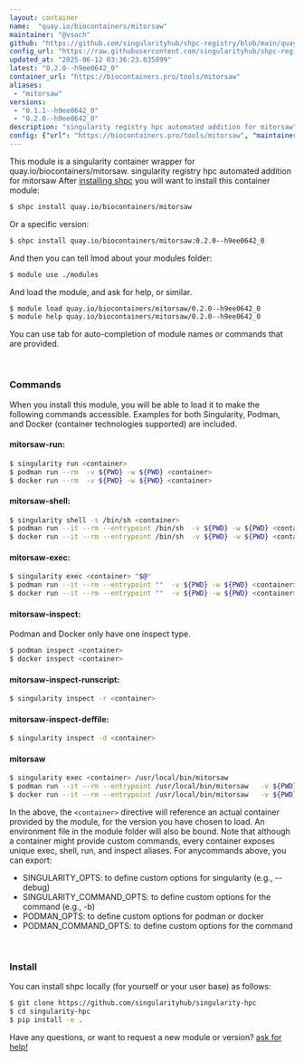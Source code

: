 ```yaml
---
layout: container
name:  "quay.io/biocontainers/mitorsaw"
maintainer: "@vsoch"
github: "https://github.com/singularityhub/shpc-registry/blob/main/quay.io/biocontainers/mitorsaw/container.yaml"
config_url: "https://raw.githubusercontent.com/singularityhub/shpc-registry/main/quay.io/biocontainers/mitorsaw/container.yaml"
updated_at: "2025-06-12 03:36:23.035899"
latest: "0.2.0--h9ee0642_0"
container_url: "https://biocontainers.pro/tools/mitorsaw"
aliases:
 - "mitorsaw"
versions:
 - "0.1.1--h9ee0642_0"
 - "0.2.0--h9ee0642_0"
description: "singularity registry hpc automated addition for mitorsaw"
config: {"url": "https://biocontainers.pro/tools/mitorsaw", "maintainer": "@vsoch", "description": "singularity registry hpc automated addition for mitorsaw", "latest": {"0.2.0--h9ee0642_0": "sha256:dbe020c9db456a6af7353565d03f6ea0a17772a2f356ca55d59eb252e6ab5378"}, "tags": {"0.1.1--h9ee0642_0": "sha256:3bcb9800424bba8aedc1c5ba137dcb127758faa3463f24307aab00d733d8a090", "0.2.0--h9ee0642_0": "sha256:dbe020c9db456a6af7353565d03f6ea0a17772a2f356ca55d59eb252e6ab5378"}, "docker": "quay.io/biocontainers/mitorsaw", "aliases": {"mitorsaw": "/usr/local/bin/mitorsaw"}}
---
```


This module is a singularity container wrapper for quay.io/biocontainers/mitorsaw.
singularity registry hpc automated addition for mitorsaw
After [installing shpc](#install) you will want to install this container module:


```bash
$ shpc install quay.io/biocontainers/mitorsaw
```

Or a specific version:

```bash
$ shpc install quay.io/biocontainers/mitorsaw:0.2.0--h9ee0642_0
```

And then you can tell lmod about your modules folder:

```bash
$ module use ./modules
```

And load the module, and ask for help, or similar.

```bash
$ module load quay.io/biocontainers/mitorsaw/0.2.0--h9ee0642_0
$ module help quay.io/biocontainers/mitorsaw/0.2.0--h9ee0642_0
```

You can use tab for auto-completion of module names or commands that are provided.

<br>

### Commands

When you install this module, you will be able to load it to make the following commands accessible.
Examples for both Singularity, Podman, and Docker (container technologies supported) are included.

#### mitorsaw-run:

```bash
$ singularity run <container>
$ podman run --rm  -v ${PWD} -w ${PWD} <container>
$ docker run --rm  -v ${PWD} -w ${PWD} <container>
```

#### mitorsaw-shell:

```bash
$ singularity shell -s /bin/sh <container>
$ podman run --it --rm --entrypoint /bin/sh  -v ${PWD} -w ${PWD} <container>
$ docker run --it --rm --entrypoint /bin/sh  -v ${PWD} -w ${PWD} <container>
```

#### mitorsaw-exec:

```bash
$ singularity exec <container> "$@"
$ podman run --it --rm --entrypoint ""  -v ${PWD} -w ${PWD} <container> "$@"
$ docker run --it --rm --entrypoint ""  -v ${PWD} -w ${PWD} <container> "$@"
```

#### mitorsaw-inspect:

Podman and Docker only have one inspect type.

```bash
$ podman inspect <container>
$ docker inspect <container>
```

#### mitorsaw-inspect-runscript:

```bash
$ singularity inspect -r <container>
```

#### mitorsaw-inspect-deffile:

```bash
$ singularity inspect -d <container>
```


#### mitorsaw

```bash
$ singularity exec <container> /usr/local/bin/mitorsaw
$ podman run --it --rm --entrypoint /usr/local/bin/mitorsaw   -v ${PWD} -w ${PWD} <container> -c " $@"
$ docker run --it --rm --entrypoint /usr/local/bin/mitorsaw   -v ${PWD} -w ${PWD} <container> -c " $@"
```



In the above, the `<container>` directive will reference an actual container provided
by the module, for the version you have chosen to load. An environment file in the
module folder will also be bound. Note that although a container
might provide custom commands, every container exposes unique exec, shell, run, and
inspect aliases. For anycommands above, you can export:

 - SINGULARITY_OPTS: to define custom options for singularity (e.g., --debug)
 - SINGULARITY_COMMAND_OPTS: to define custom options for the command (e.g., -b)
 - PODMAN_OPTS: to define custom options for podman or docker
 - PODMAN_COMMAND_OPTS: to define custom options for the command

<br>

### Install

You can install shpc locally (for yourself or your user base) as follows:

```bash
$ git clone https://github.com/singularityhub/singularity-hpc
$ cd singularity-hpc
$ pip install -e .
```

Have any questions, or want to request a new module or version? [ask for help!](https://github.com/singularityhub/singularity-hpc/issues)